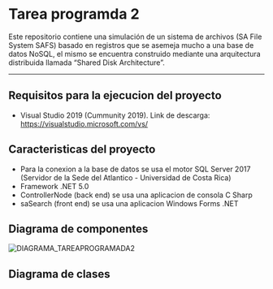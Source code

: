 # Tarea programda 2
Este repositorio contiene una simulación de un sistema de archivos (SA File System SAFS) basado en registros que se asemeja mucho a una base de datos NoSQL, el mismo se encuentra construido mediante una arquitectura distribuida llamada “Shared Disk Architecture”.
***
## Requisitos para la ejecucion del proyecto
- Visual Studio 2019 (Cummunity 2019). Link de descarga: https://visualstudio.microsoft.com/vs/

## Caracteristicas del proyecto
- Para la conexion a la base de datos se usa el motor SQL Server 2017 (Servidor de la Sede del Atlantico - Universidad de Costa Rica)
- Framework .NET 5.0
- ControllerNode (back end) se usa una aplicacion de consola C Sharp
- saSearch (front end) se usa una aplicacion Windows Forms .NET

## Diagrama de componentes
![DIAGRAMA_TAREAPROGRAMADA2](https://user-images.githubusercontent.com/79825499/126006451-f3d244d7-f7a9-467e-a694-44ca0aa572fb.png)

## Diagrama de clases
